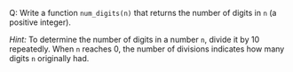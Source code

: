 Q: Write a function `num_digits(n)` that returns the number of digits in `n` (a
positive integer).

<em>Hint:</em> To determine the number of digits in a number `n`, divide it by
10 repeatedly. When `n` reaches 0, the number of divisions indicates how many
digits `n` originally had.
